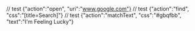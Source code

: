 // test {"action":"open", "uri":"www.google.com"}
// test {"action":"find", "css":"[title=Search]"}
// test {"action":"matchText", "css":"#gbqfbb", "text":"I'm Feeling Lucky"}
